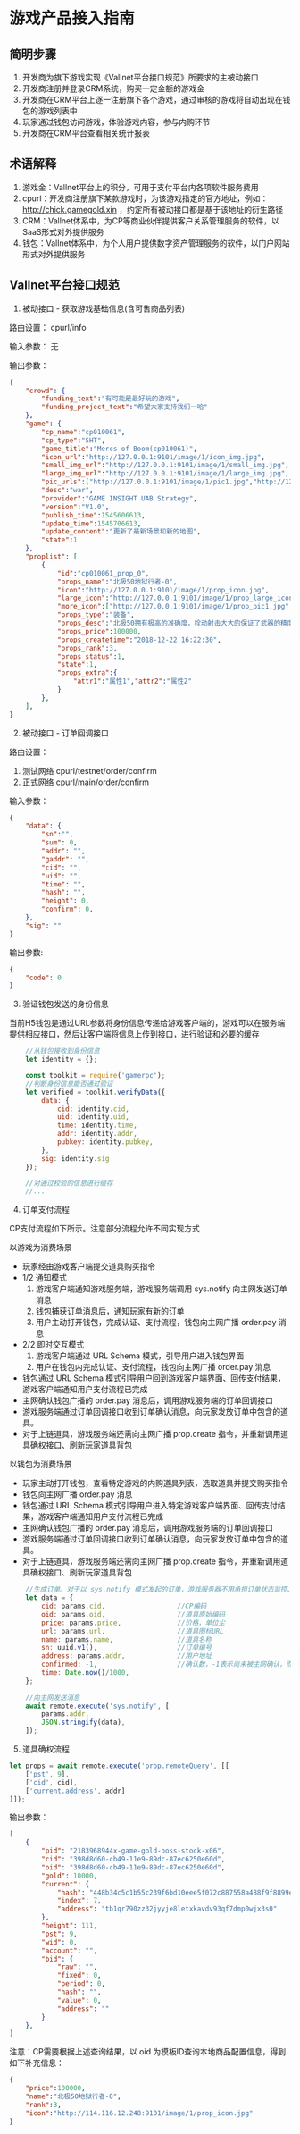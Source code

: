 # 游戏产品接入指南

## 简明步骤

1. 开发商为旗下游戏实现《Vallnet平台接口规范》所要求的主被动接口
2. 开发商注册并登录CRM系统，购买一定金额的游戏金
3. 开发商在CRM平台上逐一注册旗下各个游戏，通过审核的游戏将自动出现在钱包的游戏列表中
4. 玩家通过钱包访问游戏，体验游戏内容，参与内购环节
5. 开发商在CRM平台查看相关统计报表

## 术语解释

1. 游戏金：Vallnet平台上的积分，可用于支付平台内各项软件服务费用
2. cpurl：开发商注册旗下某款游戏时，为该游戏指定的官方地址，例如： http://chick.gamegold.xin ，约定所有被动接口都是基于该地址的衍生路径
3. CRM：Vallnet体系中，为CP等商业伙伴提供客户关系管理服务的软件，以SaaS形式对外提供服务
4. 钱包：Vallnet体系中，为个人用户提供数字资产管理服务的软件，以门户网站形式对外提供服务

## Vallnet平台接口规范

1. 被动接口 - 获取游戏基础信息(含可售商品列表)

路由设置：
cpurl/info

输入参数：
无

输出参数：
```json
{
    "crowd": {
        "funding_text":"有可能是最好玩的游戏",
        "funding_project_text":"希望大家支持我们一哈"
    },
    "game": {
        "cp_name":"cp010061",
        "cp_type":"SHT",
        "game_title":"Mercs of Boom(cp010061)",
        "icon_url":"http://127.0.0.1:9101/image/1/icon_img.jpg",
        "small_img_url":"http://127.0.0.1:9101/image/1/small_img.jpg",
        "large_img_url":"http://127.0.0.1:9101/image/1/large_img.jpg",
        "pic_urls":["http://127.0.0.1:9101/image/1/pic1.jpg","http://127.0.0.1:9101/image/1/pic2.jpg","http://127.0.0.1:9101/image/1/pic3.jpg"],
        "desc":"war",
        "provider":"GAME INSIGHT UAB Strategy",
        "version":"V1.0",
        "publish_time":1545606613,
        "update_time":1545706613,
        "update_content":"更新了最新场景和新的地图",
        "state":1
    },
    "proplist": [
        {
            "id":"cp010061_prop_0",
            "props_name":"北极50地狱行者-0",
            "icon":"http://127.0.0.1:9101/image/1/prop_icon.jpg",
            "large_icon":"http://127.0.0.1:9101/image/1/prop_large_icon.jpg",
            "more_icon":["http://127.0.0.1:9101/image/1/prop_pic1.jpg","http://127.0.0.1:9101/image/1/prop_pic2.jpg","http://127.0.0.1:9101/image/1/prop_pic3.jpg"],
            "props_type":"装备",
            "props_desc":"北极50拥有极高的准确度，栓动射击大大的保证了武器的精度。狙击枪的盲射是所有武器中最差的，弹道散射大，即便贴身了，也难以击中。",
            "props_price":100000,
            "props_createtime":"2018-12-22 16:22:30",
            "props_rank":3,
            "props_status":1,
            "state":1,
            "props_extra":{
                "attr1":"属性1","attr2":"属性2"
            }
        },
    ],
}
```

2. 被动接口 - 订单回调接口

路由设置：
1. 测试网络 cpurl/testnet/order/confirm
2. 正式网络 cpurl/main/order/confirm

输入参数：
```json
{
    "data": {
        "sn":"",
        "sum": 0,
        "addr": "",
        "gaddr": "",
        "cid": "",
        "uid": "",
        "time": "",
        "hash": "",
        "height": 0,
        "confirm": 0,
    },
    "sig": ""
}
```

输出参数:
```json
{
    "code": 0
}
```

3. 验证钱包发送的身份信息

当前H5钱包是通过URL参数将身份信息传递给游戏客户端的，游戏可以在服务端提供相应接口，然后让客户端将信息上传到接口，进行验证和必要的缓存
```js
    //从钱包接收到身份信息
    let identity = {}; 

    const toolkit = require('gamerpc');
    //判断身份信息能否通过验证
    let verified = toolkit.verifyData({
        data: {
            cid: identity.cid,
            uid: identity.uid,
            time: identity.time,
            addr: identity.addr,
            pubkey: identity.pubkey,
        },
        sig: identity.sig
    });

    //对通过校验的信息进行缓存
    //...
```

4. 订单支付流程

CP支付流程如下所示。注意部分流程允许不同实现方式

以游戏为消费场景
- 玩家经由游戏客户端提交道具购买指令
- 1/2 通知模式
    1. 游戏客户端通知游戏服务端，游戏服务端调用 sys.notify 向主网发送订单消息
    2. 钱包捕获订单消息后，通知玩家有新的订单
    3. 用户主动打开钱包，完成认证、支付流程，钱包向主网广播 order.pay 消息
- 2/2 即时交互模式
    1. 游戏客户端通过 URL Schema 模式，引导用户进入钱包界面
    2. 用户在钱包内完成认证、支付流程，钱包向主网广播 order.pay 消息
- 钱包通过 URL Schema 模式引导用户回到游戏客户端界面、回传支付结果，游戏客户端通知用户支付流程已完成
- 主网确认钱包广播的 order.pay 消息后，调用游戏服务端的订单回调接口
- 游戏服务端通过订单回调接口收到订单确认消息，向玩家发放订单中包含的道具。
- 对于上链道具，游戏服务端还需向主网广播 prop.create 指令，并重新调用道具确权接口、刷新玩家道具背包

以钱包为消费场景
- 玩家主动打开钱包，查看特定游戏的内购道具列表，选取道具并提交购买指令
- 钱包向主网广播 order.pay 消息
- 钱包通过 URL Schema 模式引导用户进入特定游戏客户端界面、回传支付结果，游戏客户端通知用户支付流程已完成
- 主网确认钱包广播的 order.pay 消息后，调用游戏服务端的订单回调接口
- 游戏服务端通过订单回调接口收到订单确认消息，向玩家发放订单中包含的道具。
- 对于上链道具，游戏服务端还需向主网广播 prop.create 指令，并重新调用道具确权接口、刷新玩家道具背包


```js
    //生成订单。对于以 sys.notify 模式发起的订单，游戏服务器不用承担订单状态监控、主动查询订单状态、再次发起订单支付的义务，简单说就是发射后不管 fire-and-forget
    let data = {
        cid: params.cid,                  //CP编码
        oid: params.oid,                  //道具原始编码
        price: params.price,              //价格，单位尘
        url: params.url,                  //道具图标URL
        name: params.name,                //道具名称
        sn: uuid.v1(),                    //订单编号
        address: params.addr,             //用户地址
        confirmed: -1,                    //确认数，-1表示尚未被主网确认，而当确认数标定为0时，表示已被主网确认，只是没有上链而已
        time: Date.now()/1000,
    };
    
    //向主网发送消息
    await remote.execute('sys.notify', [
        params.addr,
        JSON.stringify(data),
    ]);
```

5. 道具确权流程

```js
let props = await remote.execute('prop.remoteQuery', [[
    ['pst', 9],
    ['cid', cid],
    ['current.address', addr]
]]);
```

输出参数：
```json
[
    {
        "pid": "2183968944x-game-gold-boss-stock-x06",
        "cid": "398d8d60-cb49-11e9-89dc-87ec6250e60d",
        "oid": "398d8d60-cb49-11e9-89dc-87ec6250e60d",
        "gold": 10000,
        "current": {
            "hash": "448b34c5c1b55c239f6bd10eee5f072c887558a488f9f8899ebe2831f66ca6c2",
            "index": 7,
            "address": "tb1qr790zz32jyyje8letxkavdv93qf7dmp0wjx3s0"
        },
        "height": 111,
        "pst": 9,
        "wid": 0,
        "account": "",
        "bid": {
            "raw": "",
            "fixed": 0,
            "period": 0,
            "hash": "",
            "value": 0,
            "address": ""
        }
    },
]
```

注意：CP需要根据上述查询结果，以 oid 为模板ID查询本地商品配置信息，得到如下补充信息：
```json
{
    "price":100000,
    "name":"北极50地狱行者-0",
    "rank":3,
    "icon":"http://114.116.12.248:9101/image/1/prop_icon.jpg"
}
```
